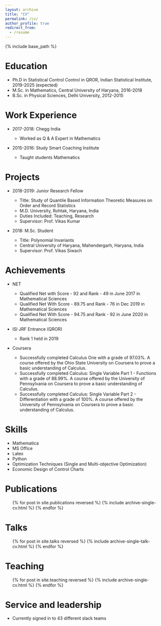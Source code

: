 ```yaml
---
layout: archive
title: "CV"
permalink: /cv/
author_profile: true
redirect_from:
  - /resume
---
```


{% include base_path %}

Education
======
* Ph.D in Statistical Control Control in  QROR, Indian Statistical Institute, 2019-2025 (expected)
* M.Sc. in Mathematics, Central University of Haryana, 2016-2018
* B.Sc. in Physical Sciences, Delhi University, 2012-2015

Work Experience
======
* 2017-2018: Chegg India
  * Worked as Q & A Expert in Mathematics

* 2015-2016: Study Smart Coaching Institute
  * Taught students Mathematics

Projects
=====
* 2018-2019: Junior Research Fellow
  * Title: Study of Quantile Based Information Theoretic Measures on Order and Record Statistics
  * M.D. University, Rohtak, Haryana, India
  * Duties Included: Teaching, Research
  * Supervisor: Prof. Vikas Kumar

* 2018: M.Sc. Student
  * Title: Polynomial Invariants
  * Central University of Haryana, Mahendergarh, Haryana, India
  * Supervisor: Prof. Vikas Siwach

Achievements
=====

* NET 
  * Qualified Net with Score - 92 and Rank - 49 in June 2017 in Mathematical Sciences
  * Qualified Net With Score - 89.75 and Rank - 76 in Dec 2019 in Mathematical Sciences
  * Qualified Net With Score - 94.75 and Rank - 92 in June 2020 in Mathematical Sciences

* ISI JRF Entrance (QROR)
  * Rank 1 held in 2019

* Coursera
  * Successfully completed Calculus One with a grade of 97.03%. A course offered by the Ohio State University on Coursera to prove a basic understanding of Calculus.
  * Successfully completed Calculus: Single Variable Part 1 - Functions with a grade of 88.99%. A course offered by the University of Pennsylvania on Coursera to prove a basic understanding of Calculus.
  * Successfully completed Calculus: Single Variable Part 2 - Differentiation with a grade of 100%. A course offered by the University of Pennsylvania on Coursera to prove a basic understanding of Calculus.

Skills
======
* Mathematica
* MS Office
* Latex
* Python
* Optimization Techniques (Single and Multi-objective Optimization)
* Economic Design of Control Charts

Publications
======
  <ul>{% for post in site.publications reversed %}
    {% include archive-single-cv.html %}
  {% endfor %}</ul>
  
Talks
======
  <ul>{% for post in site.talks reversed %}
    {% include archive-single-talk-cv.html  %}
  {% endfor %}</ul>
  
Teaching
======
  <ul>{% for post in site.teaching reversed %}
    {% include archive-single-cv.html %}
  {% endfor %}</ul>
  
Service and leadership
======
* Currently signed in to 43 different slack teams
